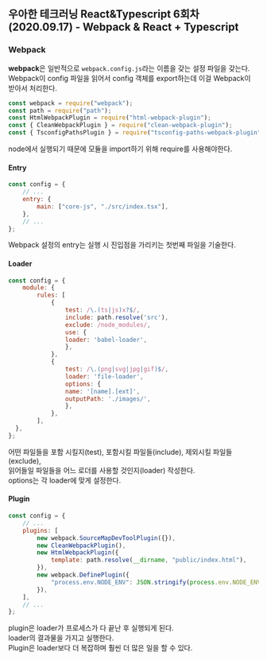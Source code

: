 ## 우아한 테크러닝 React&Typescript 6회차 (2020.09.17) - Webpack & React + Typescript


### Webpack

**webpack**은 일반적으로 `webpack.config.js`라는 이름을 갖는 설정 파일을 갖는다.  
Webpack이 config 파일을 읽어서 config 객체를 export하는데 이걸 Webpack이 받아서 처리한다.

```javascript
const webpack = require("webpack");
const path = require("path");
const HtmlWebpackPlugin = require("html-webpack-plugin");
const { CleanWebpackPlugin } = require("clean-webpack-plugin");
const { TsconfigPathsPlugin } = require("tsconfig-paths-webpack-plugin");
```
node에서 실행되기 때문에 모듈을 import하기 위해 require를 사용해야한다.  


#### Entry

```javascript
const config = {
    // ...
    entry: {
        main: ["core-js", "./src/index.tsx"],
    },
    // ...
};
```
Webpack 설정의 entry는 실행 시 진입점을 가리키는 첫번째 파일을 기술한다.  


#### Loader

```javascript
const config = {
    module: {
        rules: [
            {
                test: /\.(ts|js)x?$/,
                include: path.resolve('src'), 
                exclude: /node_modules/, 
                use: {
                loader: 'babel-loader', 
                },
            },
            {
                test: /\.(png|svg|jpg|gif)$/,
                loader: 'file-loader',
                options: {                 
                name: '[name].[ext]',
                outputPath: './images/',
                },
            },
        ],
  },
};
```
어떤 파일들을 포함 시킬지(test), 포함시킬 파일들(include), 제외시킬 파일들(exclude),  
읽어들일 파일들을 어느 로더를 사용할 것인지(loader) 작성한다.  
options는 각 loader에 맞게 설정한다.  

#### Plugin

```javascript
const config = {
    // ...
    plugins: [
        new webpack.SourceMapDevToolPlugin({}),
        new CleanWebpackPlugin(),
        new HtmlWebpackPlugin({
            template: path.resolve(__dirname, "public/index.html"),
        }),
        new webpack.DefinePlugin({
            "process.env.NODE_ENV": JSON.stringify(process.env.NODE_ENV),
        }),
    ],
    // ...
};
```
plugin은 loader가 프로세스가 다 끝난 후 실행되게 된다.  
loader의 결과물을 가지고 실행한다.  
Plugin은 loader보다 더 복잡하며 훨씬 더 많은 일을 할 수 있다.  

